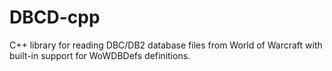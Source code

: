 # DBCD-cpp

C++ library for reading DBC/DB2 database files from World of Warcraft with built-in support for WoWDBDefs definitions.